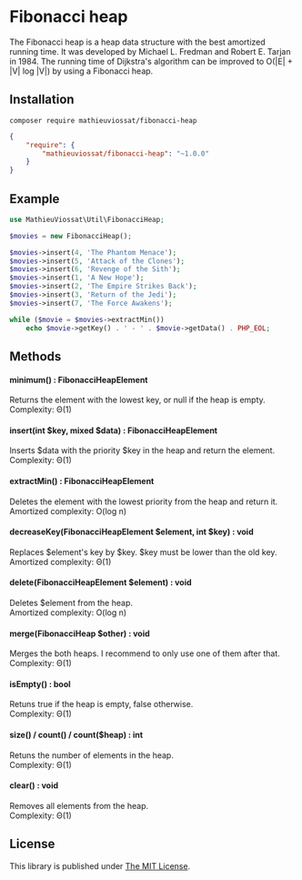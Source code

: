 # Fibonacci heap

The Fibonacci heap is a heap data structure with the best amortized running time.
It was developed by Michael L. Fredman and Robert E. Tarjan in 1984.
The running time of Dijkstra's algorithm can be improved to O(|E| + |V| log |V|) by using a Fibonacci heap.

## Installation

```
composer require mathieuviossat/fibonacci-heap
```

```json
{
    "require": {
        "mathieuviossat/fibonacci-heap": "~1.0.0"
    }
}
```

## Example

```php
use MathieuViossat\Util\FibonacciHeap;

$movies = new FibonacciHeap();

$movies->insert(4, 'The Phantom Menace');
$movies->insert(5, 'Attack of the Clones');
$movies->insert(6, 'Revenge of the Sith');
$movies->insert(1, 'A New Hope');
$movies->insert(2, 'The Empire Strikes Back');
$movies->insert(3, 'Return of the Jedi');
$movies->insert(7, 'The Force Awakens');

while ($movie = $movies->extractMin())
    echo $movie->getKey() . ' - ' . $movie->getData() . PHP_EOL;
```

## Methods

#### minimum() : FibonacciHeapElement
Returns the element with the lowest key, or null if the heap is empty.   
Complexity: Θ(1)

#### insert(int $key, mixed $data) : FibonacciHeapElement
Inserts $data with the priority $key in the heap and return the element.   
Complexity: Θ(1)

#### extractMin() : FibonacciHeapElement
Deletes the element with the lowest priority from the heap and return it.   
Amortized complexity: O(log n)

#### decreaseKey(FibonacciHeapElement $element, int $key) : void
Replaces $element's key by $key. $key must be lower than the old key.   
Amortized complexity: Θ(1)

#### delete(FibonacciHeapElement $element) : void
Deletes $element from the heap.   
Amortized complexity: O(log n)

#### merge(FibonacciHeap $other) : void
Merges the both heaps. I recommend to only use one of them after that.   
Complexity: Θ(1)

#### isEmpty() : bool
Retuns true if the heap is empty, false otherwise.   
Complexity: Θ(1)

#### size() / count() / count($heap) : int
Retuns the number of elements in the heap.   
Complexity: Θ(1)

#### clear() : void
Removes all elements from the heap.   
Complexity: Θ(1)

## License

This library is published under [The MIT License](http://opensource.org/licenses/MIT).
